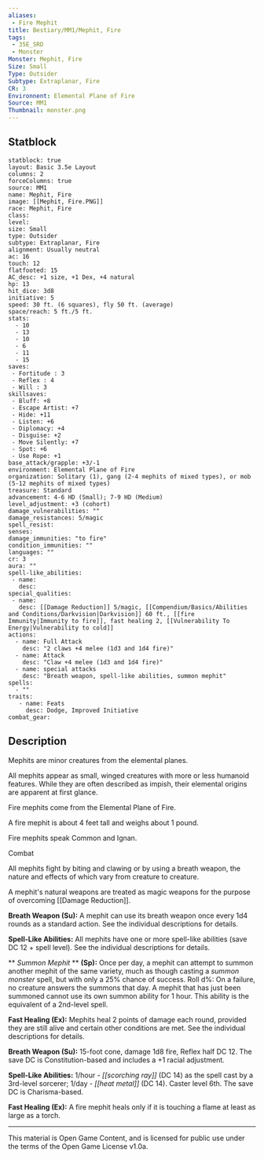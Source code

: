 ```yaml
---
aliases:
 - Fire Mephit
title: Bestiary/MM1/Mephit, Fire
tags: 
 - 35E_SRD
 - Monster
Monster: Mephit, Fire
Size: Small
Type: Outsider
Subtype: Extraplanar, Fire
CR: 3
Environnent: Elemental Plane of Fire
Source: MM1
Thumbnail: monster.png
---
```


## Statblock

```statblock
statblock: true
layout: Basic 3.5e Layout
columns: 2
forceColumns: true
source: MM1 
name: Mephit, Fire
image: [[Mephit, Fire.PNG]]
race: Mephit, Fire
class: 
level: 
size: Small
type: Outsider
subtype: Extraplanar, Fire
alignment: Usually neutral
ac: 16
touch: 12
flatfooted: 15
AC_desc: +1 size, +1 Dex, +4 natural
hp: 13
hit_dice: 3d8
initiative: 5
speed: 30 ft. (6 squares), fly 50 ft. (average)
space/reach: 5 ft./5 ft.
stats:
  - 10
  - 13
  - 10
  - 6
  - 11
  - 15
saves:
 - Fortitude : 3
 - Reflex : 4
 - Will : 3
skillsaves:
 - Bluff: +8
 - Escape Artist: +7
 - Hide: +11
 - Listen: +6
 - Diplomacy: +4
 - Disguise: +2
 - Move Silently: +7
 - Spot: +6
 - Use Rope: +1
base_attack/grapple: +3/-1
environment: Elemental Plane of Fire
organization: Solitary (1), gang (2-4 mephits of mixed types), or mob (5-12 mephits of mixed types)
treasure: Standard
advancement: 4-6 HD (Small); 7-9 HD (Medium)
level_adjustment: +3 (cohort)
damage_vulnerabilities: ""
damage_resistances: 5/magic
spell_resist: 
senses: 
damage_immunities: "to fire"
condition_immunities: ""
languages: ""
cr: 3
aura: ""
spell-like_abilities:
 - name: 
   desc: 
special_qualities:
 - name:
   desc: [[Damage Reduction]] 5/magic, [[Compendium/Basics/Abilities and Conditions/Darkvision|Darkvision]] 60 ft., [[fire Immunity|Immunity to fire]], fast healing 2, [[Vulnerability To Energy|Vulnerability to cold]] 
actions:
  - name: Full Attack
    desc: "2 claws +4 melee (1d3 and 1d4 fire)"
  - name: Attack
    desc: "Claw +4 melee (1d3 and 1d4 fire)"
  - name: special attacks
    desc: "Breath weapon, spell-like abilities, summon mephit"
spells:
  - ""
traits:
   - name: Feats
     desc: Dodge, Improved Initiative
combat_gear:  
```

## Description



Mephits are minor creatures from the elemental planes.

All mephits appear as small, winged creatures with more or less humanoid features. While they are often described as impish, their elemental origins are apparent at first glance.

Fire mephits come from the Elemental Plane of Fire.

A fire mephit is about 4 feet tall and weighs about 1 pound.

Fire mephits speak Common and Ignan.

Combat

All mephits fight by biting and clawing or by using a breath weapon, the nature and effects of which vary from creature to creature.

A mephit's natural weapons are treated as magic weapons for the purpose of overcoming [[Damage Reduction]].


**Breath Weapon (Su):** A mephit can use its breath weapon once every 1d4 rounds as a standard action. See the individual descriptions for details.


**Spell-Like Abilities:** All mephits have one or more spell-like abilities (save DC 12 + spell level). See the individual descriptions for details.


**
*Summon Mephit* 
**
**(Sp):** Once per day, a mephit can attempt to summon another mephit of the same variety, much as though casting a *summon monster* spell, but with only a 25% chance of success. Roll d%: On a failure, no creature answers the summons that day. A mephit that has just been summoned cannot use its own summon ability for 1 hour. This ability is the equivalent of a 2nd-level spell.


**Fast Healing (Ex):** Mephits heal 2 points of damage each round, provided they are still alive and certain other conditions are met. See the individual descriptions for details.


**Breath Weapon (Su):** 15-foot cone, damage 1d8 fire, Reflex half DC 12. The save DC is Constitution-based and includes a +1 racial adjustment.


**Spell-Like Abilities:** 1/hour - *[[scorching ray]]* (DC 14) as the spell cast by a 3rd-level sorcerer; 1/day - *[[heat metal]]* (DC 14). Caster level 6th. The save DC is Charisma-based.


**Fast Healing (Ex):** A fire mephit heals only if it is touching a flame at least as large as a torch.

---

This material is Open Game Content, and is licensed for public use under the terms of the Open Game License v1.0a.
